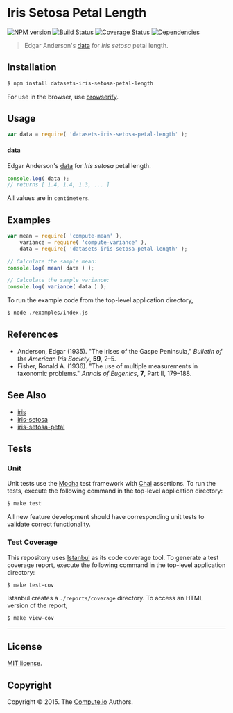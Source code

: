Iris Setosa Petal Length
===
[![NPM version][npm-image]][npm-url] [![Build Status][travis-image]][travis-url] [![Coverage Status][codecov-image]][codecov-url] [![Dependencies][dependencies-image]][dependencies-url]

> Edgar Anderson's [data](https://en.wikipedia.org/wiki/Iris_flower_data_set) for *Iris setosa* petal length.


## Installation

``` bash
$ npm install datasets-iris-setosa-petal-length
```

For use in the browser, use [browserify](https://github.com/substack/node-browserify).


## Usage

``` javascript
var data = require( 'datasets-iris-setosa-petal-length' );
```

#### data

Edgar Anderson's [data](https://en.wikipedia.org/wiki/Iris_flower_data_set) for *Iris setosa* petal length.

``` javascript
console.log( data );
// returns [ 1.4, 1.4, 1.3, ... ]
```

All values are in `centimeters`.


## Examples

``` javascript
var mean = require( 'compute-mean' ),
	variance = require( 'compute-variance' ),
	data = require( 'datasets-iris-setosa-petal-length' );

// Calculate the sample mean:
console.log( mean( data ) );

// Calculate the sample variance:
console.log( variance( data ) );
```

To run the example code from the top-level application directory,

``` bash
$ node ./examples/index.js
```


## References

*	Anderson, Edgar (1935). "The irises of the Gaspe Peninsula," *Bulletin of the American Iris Society*, __59__, 2–5.
*	Fisher, Ronald A. (1936). "The use of multiple measurements in taxonomic problems." *Annals of Eugenics*, __7__, Part II, 179–188.


## See Also

*	[iris](https://github.com/datasets-io/iris)
*	[iris-setosa](https://github.com/datasets-io/iris-setosa)
*	[iris-setosa-petal](https://github.com/datasets-io/iris-setosa-petal)


## Tests

### Unit

Unit tests use the [Mocha](http://mochajs.org/) test framework with [Chai](http://chaijs.com) assertions. To run the tests, execute the following command in the top-level application directory:

``` bash
$ make test
```

All new feature development should have corresponding unit tests to validate correct functionality.


### Test Coverage

This repository uses [Istanbul](https://github.com/gotwarlost/istanbul) as its code coverage tool. To generate a test coverage report, execute the following command in the top-level application directory:

``` bash
$ make test-cov
```

Istanbul creates a `./reports/coverage` directory. To access an HTML version of the report,

``` bash
$ make view-cov
```


---
## License

[MIT license](http://opensource.org/licenses/MIT).


## Copyright

Copyright &copy; 2015. The [Compute.io](https://github.com/compute-io) Authors.


[npm-image]: http://img.shields.io/npm/v/datasets-iris-setosa-petal-length.svg
[npm-url]: https://npmjs.org/package/datasets-iris-setosa-petal-length

[travis-image]: http://img.shields.io/travis/datasets-io/iris-setosa-petal-length/master.svg
[travis-url]: https://travis-ci.org/datasets-io/iris-setosa-petal-length

[codecov-image]: https://img.shields.io/codecov/c/github/datasets-io/iris-setosa-petal-length/master.svg
[codecov-url]: https://codecov.io/github/datasets-io/iris-setosa-petal-length?branch=master

[dependencies-image]: http://img.shields.io/david/datasets-io/iris-setosa-petal-length.svg
[dependencies-url]: https://david-dm.org/datasets-io/iris-setosa-petal-length

[dev-dependencies-image]: http://img.shields.io/david/dev/datasets-io/iris-setosa-petal-length.svg
[dev-dependencies-url]: https://david-dm.org/dev/datasets-io/iris-setosa-petal-length

[github-issues-image]: http://img.shields.io/github/issues/datasets-io/iris-setosa-petal-length.svg
[github-issues-url]: https://github.com/datasets-io/iris-setosa-petal-length/issues
